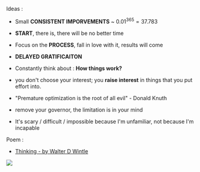 Ideas : 
- Small **CONSISTENT IMPORVEMENTS** ~ $0.01^365 = 37.783$ 
- **START**, there is, there will be no better time 
- Focus on the **PROCESS**, fall in love with it, results will come 
- **DELAYED GRATIFICAITON**  
- Constantly think about : **How things work?** 

- you don't choose your interest; you **raise interest** in things that you put effort into.  
- "Premature optimization is the root of all evil" - Donald Knuth 
- remove your governor, the limitation is in your mind 
- It's scary / difficult / impossible because I'm unfamiliar, not because I'm incapable

Poem : 
- [Thinking - by Walter D Wintle](https://allpoetry.com/poem/8624439-Thinking-by-Walter-D-Wintle)


![](Pasted%20image%2020231118115714.png)